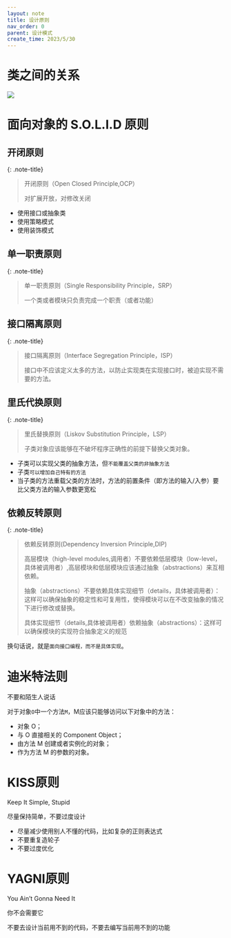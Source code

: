 ```yaml
---
layout: note
title: 设计原则
nav_order: 0
parent: 设计模式
create_time: 2023/5/30
---
```


# 类之间的关系

![](https://cdn.jsdelivr.net/gh/luguosong/images@master/diagrams/design-pattern/uml-simple.svg)

# 面向对象的 S.O.L.I.D 原则

## 开闭原则

{: .note-title}
> 开闭原则（Open Closed Principle,OCP）
>
> 对扩展开放，对修改关闭

- 使用接口或抽象类
- 使用策略模式
- 使用装饰模式

## 单一职责原则

{: .note-title}
> 单一职责原则（Single Responsibility Principle，SRP）
>
> 一个类或者模块只负责完成一个职责（或者功能）

## 接口隔离原则

{: .note-title}
> 接口隔离原则（Interface Segregation Principle，ISP）
>
> 接口中不应该定义太多的方法，以防止实现类在实现接口时，被迫实现不需要的方法。

## 里氏代换原则

{: .note-title}
> 里氏替换原则（Liskov Substitution Principle，LSP）
>
> 子类对象应该能够在不破坏程序正确性的前提下替换父类对象。

- 子类可以实现父类的抽象方法，但`不能覆盖父类的非抽象方法`
- 子类`可以增加自己特有的方法`
- 当子类的方法重载父类的方法时，方法的前置条件（即方法的输入/入参）要比父类方法的输入参数更宽松

## 依赖反转原则

{: .note-title}
> 依赖反转原则(Dependency Inversion Principle,DIP)
>
> 高层模块（high-level modules,调用者）不要依赖低层模块（low-level，具体被调用者）,高层模块和低层模块应该通过抽象（abstractions）来互相依赖。
>
> 抽象（abstractions）不要依赖具体实现细节（details，具体被调用者）：这样可以确保抽象的稳定性和可复用性，使得模块可以在不改变抽象的情况下进行修改或替换。
>
> 具体实现细节（details,具体被调用者）依赖抽象（abstractions）：这样可以确保模块的实现符合抽象定义的规范

换句话说，就是`面向接口编程，而不是具体实现`。

# 迪米特法则

不要和陌生人说话

对于对象`O`中一个方法`M`，M应该只能够访问以下对象中的方法：

- 对象 O；
- 与 O 直接相关的 Component Object；
- 由方法 M 创建或者实例化的对象；
- 作为方法 M 的参数的对象。

# KISS原则

Keep It Simple, Stupid

尽量保持简单，不要过度设计

- 尽量减少使用别人不懂的代码，比如复杂的正则表达式
- 不要重复造轮子
- 不要过度优化

# YAGNI原则

You Ain’t Gonna Need It

你不会需要它

不要去设计当前用不到的代码，不要去编写当前用不到的功能
